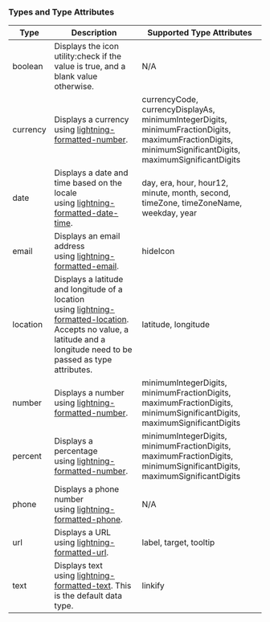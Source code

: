### Types and Type Attributes

| **Type** | **Description**                                                                                                                                                                                                                                                                                                              | **Supported Type Attributes**                                                                                                                           |
| -------- | ---------------------------------------------------------------------------------------------------------------------------------------------------------------------------------------------------------------------------------------------------------------------------------------------------------------------------- | ------------------------------------------------------------------------------------------------------------------------------------------------------- |
| boolean  | Displays the icon utility:check if the value is true, and a blank value otherwise.                                                                                                                                                                                                                                           | N/A                                                                                                                                                     |
| currency | Displays a currency using <a href="https://developer.salesforce.com/docs/component-library/bundle/lightning-datatable/bundle/lightning-formatted-number/" target="_blank">lightning-formatted-number</a>.                                                                                                                    | currencyCode, currencyDisplayAs, minimumIntegerDigits, minimumFractionDigits, maximumFractionDigits, minimumSignificantDigits, maximumSignificantDigits |
| date     | Displays a date and time based on the locale using <a href="https://developer.salesforce.com/docs/component-library/bundle/lightning-datatable/bundle/lightning-formatted-date-time/" target="_blank">lightning-formatted-date-time</a>.                                                                                     | day, era, hour, hour12, minute, month, second, timeZone, timeZoneName, weekday, year                                                                    |
| email    | Displays an email address using <a href="https://developer.salesforce.com/docs/component-library/bundle/lightning-datatable/bundle/lightning-formatted-email/" target="_blank">lightning-formatted-email</a>.                                                                                                                | hideIcon                                                                                                                                                |
| location | Displays a latitude and longitude of a location using <a href="https://developer.salesforce.com/docs/component-library/bundle/lightning-datatable/bundle/lightning-formatted-location/" target="_blank">lightning-formatted-location</a>. Accepts no value, a latitude and a longitude need to be passed as type attributes. | latitude, longitude                                                                                                                                     |
| number   | Displays a number using <a href="https://developer.salesforce.com/docs/component-library/bundle/lightning-datatable/bundle/lightning-formatted-number/" target="_blank">lightning-formatted-number</a>.                                                                                                                      | minimumIntegerDigits, minimumFractionDigits, maximumFractionDigits, minimumSignificantDigits, maximumSignificantDigits                                  |
| percent  | Displays a percentage using <a href="https://developer.salesforce.com/docs/component-library/bundle/lightning-datatable/bundle/lightning-formatted-number/" target="_blank">lightning-formatted-number</a>.                                                                                                                  | minimumIntegerDigits, minimumFractionDigits, maximumFractionDigits, minimumSignificantDigits, maximumSignificantDigits                                  |
| phone    | Displays a phone number using <a href="https://developer.salesforce.com/docs/component-library/bundle/lightning-datatable/bundle/lightning-formatted-phone/" target="_blank">lightning-formatted-phone</a>.                                                                                                                  | N/A                                                                                                                                                     |
| url      | Displays a URL using <a href="https://developer.salesforce.com/docs/component-library/bundle/lightning-datatable/bundle/lightning-formatted-url/" target="_blank">lightning-formatted-url</a>.                                                                                                                               | label, target, tooltip                                                                                                                                  |
| text     | Displays text using <a href="https://developer.salesforce.com/docs/component-library/bundle/lightning-datatable/bundle/lightning-formatted-text/" target="_blank">lightning-formatted-text</a>. This is the default data type.                                                                                               | linkify                                                                                                                                                 |
